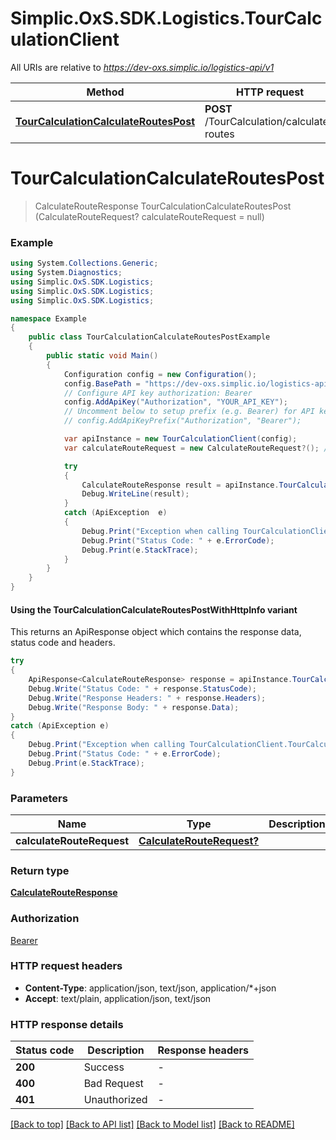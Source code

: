 # Simplic.OxS.SDK.Logistics.TourCalculationClient

All URIs are relative to *https://dev-oxs.simplic.io/logistics-api/v1*

| Method | HTTP request | Description |
|--------|--------------|-------------|
| [**TourCalculationCalculateRoutesPost**](TourCalculationClient.md#tourcalculationcalculateroutespost) | **POST** /TourCalculation/calculate-routes |  |

<a id="tourcalculationcalculateroutespost"></a>
# **TourCalculationCalculateRoutesPost**
> CalculateRouteResponse TourCalculationCalculateRoutesPost (CalculateRouteRequest? calculateRouteRequest = null)



### Example
```csharp
using System.Collections.Generic;
using System.Diagnostics;
using Simplic.OxS.SDK.Logistics;
using Simplic.OxS.SDK.Logistics;
using Simplic.OxS.SDK.Logistics;

namespace Example
{
    public class TourCalculationCalculateRoutesPostExample
    {
        public static void Main()
        {
            Configuration config = new Configuration();
            config.BasePath = "https://dev-oxs.simplic.io/logistics-api/v1";
            // Configure API key authorization: Bearer
            config.AddApiKey("Authorization", "YOUR_API_KEY");
            // Uncomment below to setup prefix (e.g. Bearer) for API key, if needed
            // config.AddApiKeyPrefix("Authorization", "Bearer");

            var apiInstance = new TourCalculationClient(config);
            var calculateRouteRequest = new CalculateRouteRequest?(); // CalculateRouteRequest? |  (optional) 

            try
            {
                CalculateRouteResponse result = apiInstance.TourCalculationCalculateRoutesPost(calculateRouteRequest);
                Debug.WriteLine(result);
            }
            catch (ApiException  e)
            {
                Debug.Print("Exception when calling TourCalculationClient.TourCalculationCalculateRoutesPost: " + e.Message);
                Debug.Print("Status Code: " + e.ErrorCode);
                Debug.Print(e.StackTrace);
            }
        }
    }
}
```

#### Using the TourCalculationCalculateRoutesPostWithHttpInfo variant
This returns an ApiResponse object which contains the response data, status code and headers.

```csharp
try
{
    ApiResponse<CalculateRouteResponse> response = apiInstance.TourCalculationCalculateRoutesPostWithHttpInfo(calculateRouteRequest);
    Debug.Write("Status Code: " + response.StatusCode);
    Debug.Write("Response Headers: " + response.Headers);
    Debug.Write("Response Body: " + response.Data);
}
catch (ApiException e)
{
    Debug.Print("Exception when calling TourCalculationClient.TourCalculationCalculateRoutesPostWithHttpInfo: " + e.Message);
    Debug.Print("Status Code: " + e.ErrorCode);
    Debug.Print(e.StackTrace);
}
```

### Parameters

| Name | Type | Description | Notes |
|------|------|-------------|-------|
| **calculateRouteRequest** | [**CalculateRouteRequest?**](CalculateRouteRequest?.md) |  | [optional]  |

### Return type

[**CalculateRouteResponse**](CalculateRouteResponse.md)

### Authorization

[Bearer](../README.md#Bearer)

### HTTP request headers

 - **Content-Type**: application/json, text/json, application/*+json
 - **Accept**: text/plain, application/json, text/json


### HTTP response details
| Status code | Description | Response headers |
|-------------|-------------|------------------|
| **200** | Success |  -  |
| **400** | Bad Request |  -  |
| **401** | Unauthorized |  -  |

[[Back to top]](#) [[Back to API list]](../README.md#documentation-for-api-endpoints) [[Back to Model list]](../README.md#documentation-for-models) [[Back to README]](../README.md)

